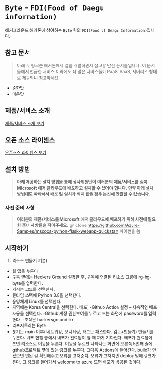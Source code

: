 # `Byte` - `FDI(Food of Daegu information)`

해커그라운드 해커톤에 참여하는 `Byte` 팀의 `FDI(Food of Deagu Information)`입니다.

## 참고 문서

> 아래 두 링크는 해커톤에서 앱을 개발하면서 참고할 만한 문서들입니다. 이 문서들에서 언급한 서비스 이외에도 더 많은 서비스들이 PaaS, SaaS, 서버리스 형태로 제공되니 참고하세요.

- [순한맛](./REFERENCES_BASIC.md)
- [매운맛](./REFERENCES_ADVANCED.md)

## 제품/서비스 소개

<!-- 아래 링크는 지우지 마세요 -->
[제품/서비스 소개 보기](TOPIC.md)
<!-- 위 링크는 지우지 마세요 -->

## 오픈 소스 라이센스

<!-- 아래 링크는 지우지 마세요 -->
[오픈소스 라이센스 보기](./LICENSE)
<!-- 위 링크는 지우지 마세요 -->

## 설치 방법

> **아래 제공하는 설치 방법을 통해 심사위원단이 여러분의 제품/서비스를 실제 Microsoft 애저 클라우드에 배포하고 설치할 수 있어야 합니다. 만약 아래 설치 방법대로 따라해서 배포 및 설치가 되지 않을 경우 본선에 진출할 수 없습니다.**

### 사전 준비 사항

> **여러분의 제품/서비스를 Microsoft 애저 클라우드에 배포하기 위해 사전에 필요한 준비 사항들을 적어주세요.**
> git clone https://github.com/Azure-Samples/msdocs-python-flask-webapp-quickstart
> 파이썬을 씀

## 시작하기
1. 리소스 만들기
기본)
- 웹 앱을 누른다
- 구독 옆에는 Heckers Ground 설정한 후, 구독에 연결된 리소스 그룹에 rg-hg-byte를 입력한다.
- 게시는 코드를 선택한다.
- 런타임 스택에 Python 3.8을 선택한다.
- 운영체제 Linux를 선택한다.
- 지역에는 Korea Central을 선택한다.
배포)
-Github Action 설정 – 지속적인 배포 사용을 선택한다.
-Github 계정 권한부여를 누르고 뜨는 화면에 password를 입력한다.
-조직은 hackersground-kr
- 리포지토리는 Byte
- 분기는 main
이후)
네트워킹, 모니터링, 태그는 패스한다.
검토+만들기)
만들기를 누른다.
배포 진행 중에서 배포가 완료됨이 뜰 때 까지 기다린다.
배포가 완료됨이 뜨면 리소스로 이동을 누른다.
이동을 누르면 나타나는 화면에 오른쪽 5번째 줄에 github프로젝트 옆에 있는 링크를 누른다.
그다음 Actions에 들어간다.
build가 안 됐으면 안된 걸 확인해주고 오류를 고쳐준다. 오류가 고쳐지면 deploy 밑에 링크가 뜬다. 그 링크를 들어가서 welcome to azure 뜨면 배포가 성공된 것이다. 


